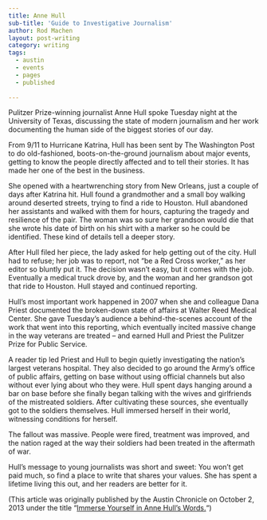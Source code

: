 ```yaml
---
title: Anne Hull
sub-title: 'Guide to Investigative Journalism'
author: Rod Machen
layout: post-writing
category: writing
tags:
  - austin
  - events
  - pages
  - published
  
---
```



<p dir="ltr">
  Pulitzer Prize-winning journalist Anne Hull spoke Tuesday night at the University of Texas, discussing the state of modern journalism and her work documenting the human side of the biggest stories of our day.
</p>

<p dir="ltr">
  From 9/11 to Hurricane Katrina, Hull has been sent by The Washington Post to do old-fashioned, boots-on-the-ground journalism about major events, getting to know the people directly affected and to tell their stories. It has made her one of the best in the business.<!--more-->
</p>

<p dir="ltr">
  She opened with a heartwrenching story from New Orleans, just a couple of days after Katrina hit. Hull found a grandmother and a small boy walking around deserted streets, trying to find a ride to Houston. Hull abandoned her assistants and walked with them for hours, capturing the tragedy and resilience of the pair. The woman was so sure her grandson would die that she wrote his date of birth on his shirt with a marker so he could be identified. These kind of details tell a deeper story.
</p>

<p dir="ltr">
  After Hull filed her piece, the lady asked for help getting out of the city. Hull had to refuse; her job was to report, not &#8220;be a Red Cross worker,&#8221; as her editor so bluntly put it. The decision wasn&#8217;t easy, but it comes with the job. Eventually a medical truck drove by, and the woman and her grandson got that ride to Houston. Hull stayed and continued reporting.
</p>

<p dir="ltr">
  Hull&#8217;s most important work happened in 2007 when she and colleague Dana Priest documented the broken-down state of affairs at Walter Reed Medical Center. She gave Tuesday&#8217;s audience a behind-the-scenes account of the work that went into this reporting, which eventually incited massive change in the way veterans are treated – and earned Hull and Priest the Pulitzer Prize for Public Service.
</p>

<p dir="ltr">
  A reader tip led Priest and Hull to begin quietly investigating the nation’s largest veterans hospital. They also decided to go around the Army’s office of public affairs, getting on base without using official channels but also without ever lying about who they were. Hull spent days hanging around a bar on base before she finally began talking with the wives and girlfriends of the mistreated soldiers. After cultivating these sources, she eventually got to the soldiers themselves. Hull immersed herself in their world, witnessing conditions for herself.
</p>

<p dir="ltr">
  The fallout was massive. People were fired, treatment was improved, and the nation raged at the way their soldiers had been treated in the aftermath of war.
</p>

<p dir="ltr">
  Hull’s message to young journalists was short and sweet: You won’t get paid much, so find a place to write that shares your values. She has spent a lifetime living this out, and her readers are better for it.

(This article was originally published by the Austin Chronicle on October 2, 2013 under the title “<a href="http://www.austinchronicle.com/daily/books/2013-10-02/immerse-yourself-in-anne-hulls-words/" target="_blank">Immerse Yourself in Anne Hull&#8217;s Words.</a>“)
</p>